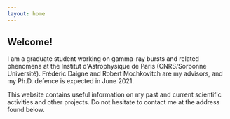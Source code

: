 ```yaml
---
layout: home
---
```



## Welcome!

I am a graduate student working on gamma-ray bursts and related phenomena at the Institut d'Astrophysique de Paris (CNRS/Sorbonne Université). Frédéric Daigne and Robert Mochkovitch are my advisors, and my Ph.D. defence is expected in June 2021.

This website contains useful information on my past and current scientific activities and other projects. Do not hesitate to contact me at the address found below.
